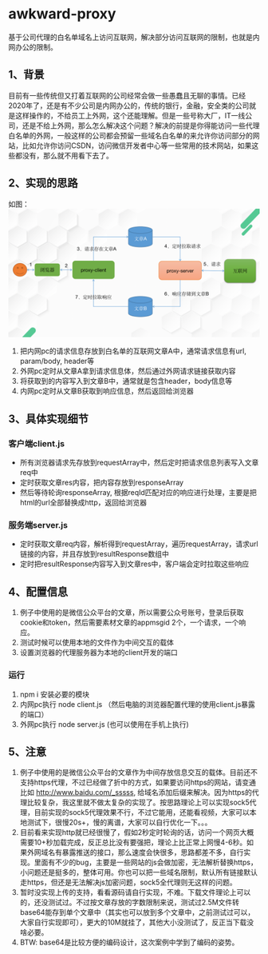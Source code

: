 # awkward-proxy
  基于公司代理的白名单域名上访问互联网，解决部分访问互联网的限制，也就是内网办公的限制。

## 1、背景
  目前有一些传统但又打着互联网的公司经常会做一些愚蠢且无聊的事情。已经2020年了，还是有不少公司是内网办公的，传统的银行，金融，安全类的公司就是这样操作的，不给员工上外网，这个还能理解。但是一些号称大厂，IT一线公司，还是不给上外网，那么怎么解决这个问题？解决的前提是你得能访问一些代理白名单的外网，一般这样的公司都会预留一些域名白名单的来允许你访问部分的网站，比如允许你访问CSDN，访问微信开发者中心等一些常用的技术网站，如果这些都没有，那么就不用看下去了。

## 2、实现的思路
如图：
 ![image](https://github.com/traceless/awkward-proxy/blob/master/WX20220328.png)

1. 把内网pc的请求信息存放到白名单的互联网文章A中，通常请求信息有url, param/body, header等
2. 外网pc定时从文章A拿到请求信息体，然后通过外网请求链接获取内容
3. 将获取到的内容写入到文章B中，通常就是包含header，body信息等
4. 内网pc定时从文章B获取到响应信息，然后返回给浏览器

## 3、具体实现细节

### 客户端client.js
- 所有浏览器请求先存放到requestArray中，然后定时把请求信息列表写入文章req中
- 定时获取文章res内容，把内容存放到responseArray
- 然后等待轮询responseArray, 根据reqId匹配对应的响应进行处理，主要是把html的url全部替换成http，返回给浏览器

### 服务端server.js
- 定时获取文章req内容，解析得到requestArray，遍历requestArray，请求url链接的内容，并且存放到resultResponse数组中
- 定时把resultResponse内容写入到文章res中，客户端会定时拉取这些响应

## 4、配置信息
1. 例子中使用的是微信公众平台的文章，所以需要公众号账号，登录后获取cookie和token，然后需要素材文章的appmsgid 2个，一个请求，一个响应。
2. 测试时候可以使用本地的文件作为中间交互的载体
3. 设置浏览器的代理服务器为本地的client开发的端口

### 运行
1. npm i 安装必要的模块
2. 内网pc执行 node client.js （然后电脑的浏览器配置代理的使用client.js暴露的端口）
3. 外网pc执行 node server.js (也可以使用在手机上执行)

## 5、注意
1. 例子中使用的是微信公众平台的文章作为中间存放信息交互的载体。目前还不支持https代理，不过已经做了折中的方式，如果要访问https的网站，请变通比如 http://www.baidu.com/_sssss, 给域名添加后缀来解决。因为https的代理比较复杂，我这里就不做太复杂的实现了。按思路理论上可以实现sock5代理，目前实现的sock5代理效果不行，不过它能用，还能看视频，大家可以本地测试下，很慢20s+，慢的离谱，大家可以自行优化一下。。。
2. 目前看来实现http就已经很慢了，假如2秒定时轮询的话，访问一个网页大概需要10+秒加载完成，反正总比没有要强把，理论上比正常上网慢4-6秒。如果外网域名有暴露推送的接口，那么速度会快很多，思路都差不多，自行实现。里面有不少的bug，主要是一些网站的js会做加密，无法解析替换https，小问题还是挺多的，整体可用。你也可以把一些域名限制，默认所有链接默认走https，但还是无法解决js加密问题，sock5全代理则无这样的问题。
3. 暂时没实现上传的支持，看看源码请自行实现，不难。下载文件理论上可以的，还没测试过。不过按文章存放的字数限制来说，测试过2.5M文件转base64能存到单个文章中（其实也可以放到多个文章中，之前测试过可以，大家自行实现即可），更大的10M就挂了，其他大小没测试了，反正当下载没啥必要。
4. BTW: base64是比较方便的编码设计，这次案例中学到了编码的姿势。
